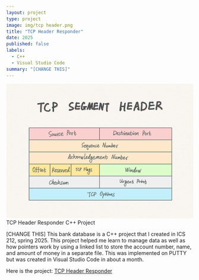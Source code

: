 ```yaml
---
layout: project
type: project
image: img/tcp header.png 
title: "TCP Header Responder"
date: 2025
published: false
labels:
  - C++
  - Visual Studio Code
summary: "[CHANGE THIS]"
---
```


<img class="img-fluid" src="/img/tcp header.png">
TCP Header Responder C++ Project

[CHANGE THIS] This bank database is a C++ project that I created in ICS 212, spring 2025. This project helped me learn to manage data as well as how pointers work by using a linked list to store the account number, name, and amount of money in a separate file. This was implemented on PUTTY but was created in Visual Studio Code in about a month. 

Here is the project: <a href="hhttps://github.com/KateHamada/TCP-Header-Responder.git">TCP Header Responder</a>
